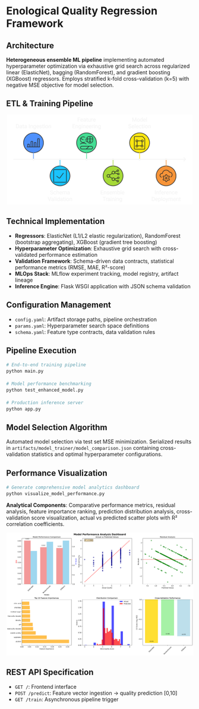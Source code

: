 # Enological Quality Regression Framework

## Architecture
**Heterogeneous ensemble ML pipeline** implementing automated hyperparameter optimization via exhaustive grid search across regularized linear (ElasticNet), bagging (RandomForest), and gradient boosting (XGBoost) regressors. Employs stratified k-fold cross-validation (k=5) with negative MSE objective for model selection.

## ETL & Training Pipeline
<p align="center">
  <img src="artifacts/model_evaluation/Flow.png" alt="Model Performance Dashboard" width="500"/>
</p>

## Technical Implementation
- **Regressors**: ElasticNet (L1/L2 elastic regularization), RandomForest (bootstrap aggregating), XGBoost (gradient tree boosting)
- **Hyperparameter Optimization**: Exhaustive grid search with cross-validated performance estimation
- **Validation Framework**: Schema-driven data contracts, statistical performance metrics (RMSE, MAE, R²-score)
- **MLOps Stack**: MLflow experiment tracking, model registry, artifact lineage
- **Inference Engine**: Flask WSGI application with JSON schema validation

## Configuration Management
- `config.yaml`: Artifact storage paths, pipeline orchestration
- `params.yaml`: Hyperparameter search space definitions
- `schema.yaml`: Feature type contracts, data validation rules

## Pipeline Execution
```bash
# End-to-end training pipeline
python main.py

# Model performance benchmarking
python test_enhanced_model.py

# Production inference server
python app.py
```

## Model Selection Algorithm
Automated model selection via test set MSE minimization. Serialized results in `artifacts/model_trainer/model_comparison.json` containing cross-validation statistics and optimal hyperparameter configurations.

## Performance Visualization
```bash
# Generate comprehensive model analytics dashboard
python visualize_model_performance.py
```
**Analytical Components**: Comparative performance metrics, residual analysis, feature importance ranking, prediction distribution analysis, cross-validation score visualization, actual vs predicted scatter plots with R² correlation coefficients.

![Model Performance Dashboard](artifacts/model_evaluation/performance_dashboard.png)

## REST API Specification
- `GET /`: Frontend interface
- `POST /predict`: Feature vector ingestion → quality prediction [0,10]
- `GET /train`: Asynchronous pipeline trigger

